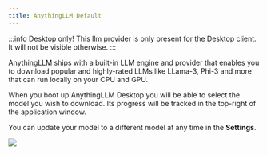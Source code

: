```yaml
---
title: AnythingLLM Default
---
```


:::info Desktop only! 
This llm provider is only present for the Desktop client. It will not be visible otherwise.
:::

AnythingLLM ships with a built-in LLM engine and provider that enables you to download popular and highly-rated LLMs like LLama-3, Phi-3 and more that can run locally on your CPU and GPU.

When you boot up AnythingLLM Desktop you will be able to select the model you wish to download. Its progress will be tracked in the top-right of the application window.

You can update your model to a different model at any time in the **Settings**.

<img src="/img//llm-providers/local/built-in-llm.png" />
